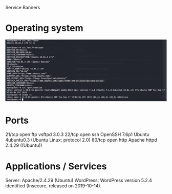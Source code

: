 Service Banners


# Operating system
![2f6c607d71e35f884be6cbcc74eacc32.png](../../_resources/8709299642b949f59906495d372f810e.png)


# Ports
21/tcp open  ftp     vsftpd 3.0.3
22/tcp open  ssh     OpenSSH 7.6p1 Ubuntu 4ubuntu0.3 (Ubuntu Linux; protocol 2.0)
80/tcp open  http    Apache httpd 2.4.29 ((Ubuntu))

# Applications / Services
Server: Apache/2.4.29 (Ubuntu)
WordPress: WordPress version 5.2.4 identified (Insecure, released on 2019-10-14).